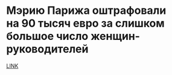 # Мэрию Парижа оштрафовали на 90 тысяч евро за слишком большое число женщин-руководителей



[LINK](https://varlamov.ru/4126785.html)